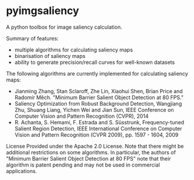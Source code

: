 # pyimgsaliency
A python toolbox for image saliency calculation.

Summary of features:
- multiple algorithms for calculating saliency maps
- binarisation of saliency maps 
- ability to generate precision/recall curves for well-known datasets


The following algorithms are currently implemented for calculating saliency maps:
- Jianming Zhang, Stan Sclaroff, Zhe Lin, Xiaohui Shen, Brian Price and Radomír Měch. "Minimum Barrier Salient Object Detection at 80 FPS."
- Saliency Optimization from Robust Background Detection, Wangjiang Zhu, Shuang Liang, Yichen Wei and Jian Sun, IEEE Conference on Computer Vision and Pattern Recognition (CVPR), 2014
- R. Achanta, S. Hemami, F. Estrada and S. Süsstrunk, Frequency-tuned Salient Region Detection, IEEE International Conference on Computer Vision and Pattern Recognition (CVPR 2009), pp. 1597 - 1604, 2009

License
Provided under the Apache 2.0 License. Note that there might be additional restrictions on some algorithms. In particular, the authors of "Minimum Barrier Salient Object Detection at 80 FPS" note that their algorithm is patent pending and may not be used in commercial applications.